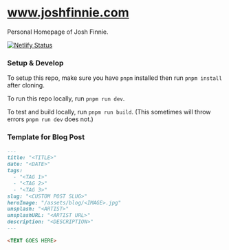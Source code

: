 # www.joshfinnie.com

Personal Homepage of Josh Finnie.

[![Netlify Status](https://api.netlify.com/api/v1/badges/0b679cee-412d-4608-b2ad-f132f2e5d7ad/deploy-status)](https://app.netlify.com/sites/awesome-tereshkova-b52194/deploys)

### Setup & Develop

To setup this repo, make sure you have `pnpm` installed then run `pnpm install` after cloning.

To run this repo locally, run `pnpm run dev`.

To test and build locally, run `pnpm run build`. (This sometimes will throw errors `pnpm run dev` does not.)

### Template for Blog Post

```markdown
---
title: "<TITLE>"
date: "<DATE>"
tags:
  - "<TAG 1>"
  - "<TAG 2>"
  - "<TAG 3>"
slug: "<CUSTOM POST SLUG>"
heroImage: "/assets/blog/<IMAGE>.jpg"
unsplash: "<ARTIST>"
unsplashURL: "<ARTIST URL>"
description: "<DESCRIPTION>"
---

<TEXT GOES HERE>
```
